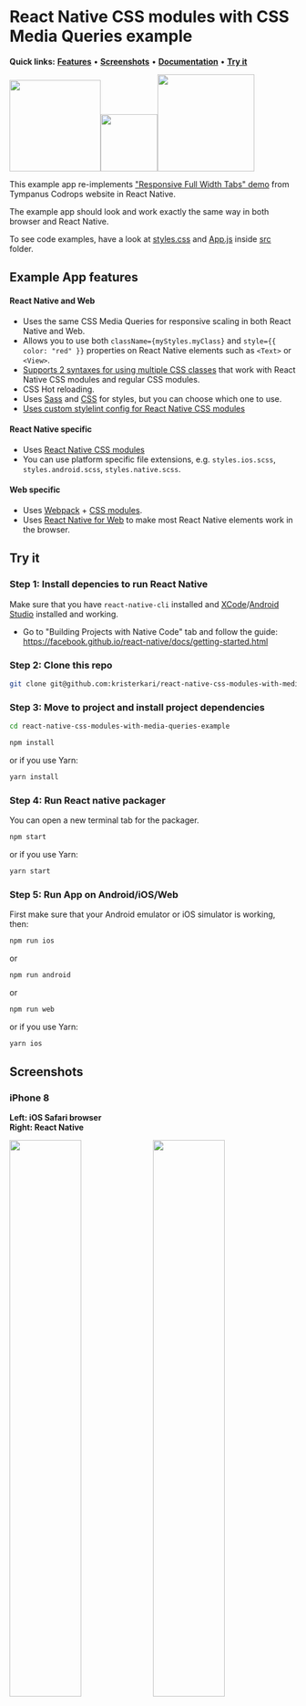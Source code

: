 # React Native CSS modules with CSS Media Queries example

**Quick links:** **[Features](#example-app-features)** • **[Screenshots](#screenshots)** • **[Documentation](https://github.com/kristerkari/react-native-css-modules#documentation)** • **[Try it](#try-it)**

<a href="https://facebook.github.io/react-native/"><img src="images/react-native-logo.png" width="160"></a><img src="images/plus.svg" width="100"><a href="https://github.com/css-modules/css-modules"><img src="images/css-modules-logo.svg" width="170"></a>

This example app re-implements ["Responsive Full Width Tabs" demo](https://tympanus.net/Blueprints/FullWidthTabs/) from Tympanus Codrops website in React Native.

The example app should look and work exactly the same way in both browser and React Native.

To see code examples, have a look at [styles.css](/src/styles.css#L222) and [App.js](/src/App.js) inside [src](/src) folder.

## Example App features

#### React Native and Web

* Uses the same CSS Media Queries for responsive scaling in both React Native and Web.
* Allows you to use both `className={myStyles.myClass}` and `style={{ color: "red" }}` properties on React Native elements such as `<Text>` or `<View>`.
* [Supports 2 syntaxes for using multiple CSS classes](https://github.com/kristerkari/babel-plugin-react-native-classname-to-style#multiple-classes) that work with React Native CSS modules and regular CSS modules.
* CSS Hot reloading.
* Uses [Sass](src/Buttons.scss) and [CSS](src/ProfileCard.css) for styles, but you can choose which one to use.
* [Uses custom stylelint config for React Native CSS modules](https://github.com/kristerkari/stylelint-config-react-native-css-modules)

#### React Native specific

* Uses [React Native CSS modules](https://github.com/kristerkari/react-native-css-modules)
* You can use platform specific file extensions, e.g. `styles.ios.scss`, `styles.android.scss`, `styles.native.scss`.

#### Web specific

* Uses [Webpack](https://webpack.js.org/) + [CSS modules](https://github.com/css-modules/css-modules).
* Uses [React Native for Web](https://github.com/necolas/react-native-web) to make most React Native elements work in the browser.

## Try it

### Step 1: Install depencies to run React Native

Make sure that you have `react-native-cli` installed and [XCode](https://developer.apple.com/xcode/)/[Android Studio](https://developer.android.com/studio/index.html) installed and working.

* Go to "Building Projects with Native Code" tab and follow the guide: https://facebook.github.io/react-native/docs/getting-started.html

### Step 2: Clone this repo

```sh
git clone git@github.com:kristerkari/react-native-css-modules-with-media-queries-example.git
```

### Step 3: Move to project and install project dependencies

```sh
cd react-native-css-modules-with-media-queries-example
```

```sh
npm install
```

or if you use Yarn:

```sh
yarn install
```

### Step 4: Run React native packager

You can open a new terminal tab for the packager.

```sh
npm start
```

or if you use Yarn:

```sh
yarn start
```

### Step 5: Run App on Android/iOS/Web

First make sure that your Android emulator or iOS simulator is working, then:

```sh
npm run ios
```

or

```sh
npm run android
```

or

```sh
npm run web
```

or if you use Yarn:

```sh
yarn ios
```

## Screenshots

### iPhone 8

**Left: iOS Safari browser**<br>
**Right: React Native**

<img src="screenshots/iphone-browser-portrait.png" width="50%"><img src="screenshots/iphone-native-portrait.png" width="50%">
<img src="screenshots/iphone-browser-landscape.png" width="50%"><img src="screenshots/iphone-native-landscape.png" width="50%">

### iPad 5G

**Left: iOS Safari browser**<br>
**Right: React Native**

<img src="screenshots/ipad-browser-portrait.png" width="50%"><img src="screenshots/ipad-native-portrait.png" width="50%">
<img src="screenshots/ipad-browser-landscape.png" width="50%"><img src="screenshots/ipad-native-landscape.png" width="50%">

### Android Nexus 5X

**Left: Android Chrome browser**<br>
**Right: React Native**

<img src="screenshots/android-browser-portrait.png" width="50%"><img src="screenshots/android-native-portrait.png" width="50%">
<img src="screenshots/android-browser-landscape.png" width="50%"><img src="screenshots/android-native-landscape.png" width="50%">
